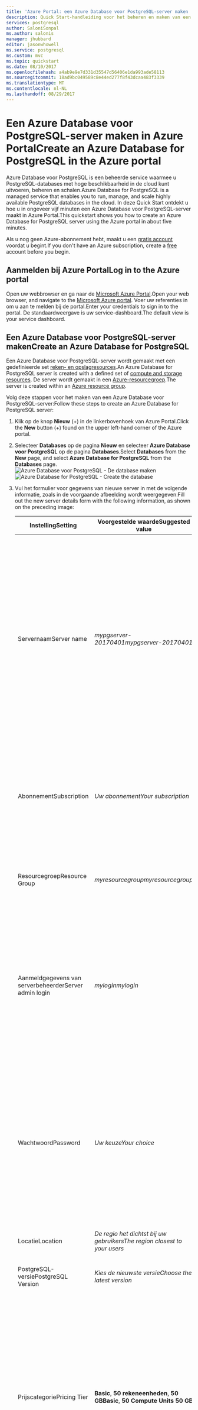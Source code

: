 ```yaml
---
title: 'Azure Portal: een Azure Database voor PostgreSQL-server maken | Microsoft Docs'
description: Quick Start-handleiding voor het beheren en maken van een Azure Database voor PostgreSQL-server via de Azure Portal-gebruikersinterface.
services: postgresql
author: SaloniSonpal
ms.author: salonis
manager: jhubbard
editor: jasonwhowell
ms.service: postgresql
ms.custom: mvc
ms.topic: quickstart
ms.date: 08/10/2017
ms.openlocfilehash: a4ab9e9e7d331d35547d56406e1da993ade58113
ms.sourcegitcommit: 18ad9bc049589c8e44ed277f8f43dcaa483f3339
ms.translationtype: MT
ms.contentlocale: nl-NL
ms.lasthandoff: 08/29/2017
---
```

# <a name="create-an-azure-database-for-postgresql-in-the-azure-portal"></a><span data-ttu-id="9220c-103">Een Azure Database voor PostgreSQL-server maken in Azure Portal</span><span class="sxs-lookup"><span data-stu-id="9220c-103">Create an Azure Database for PostgreSQL in the Azure portal</span></span>

<span data-ttu-id="9220c-104">Azure Database voor PostgreSQL is een beheerde service waarmee u PostgreSQL-databases met hoge beschikbaarheid in de cloud kunt uitvoeren, beheren en schalen.</span><span class="sxs-lookup"><span data-stu-id="9220c-104">Azure Database for PostgreSQL is a managed service that enables you to run, manage, and scale highly available PostgreSQL databases in the cloud.</span></span> <span data-ttu-id="9220c-105">In deze Quick Start ontdekt u hoe u in ongeveer vijf minuten een Azure Database voor PostgreSQL-server maakt in Azure Portal.</span><span class="sxs-lookup"><span data-stu-id="9220c-105">This quickstart shows you how to create an Azure Database for PostgreSQL server using the Azure portal in about five minutes.</span></span>

<span data-ttu-id="9220c-106">Als u nog geen Azure-abonnement hebt, maakt u een [gratis account](https://azure.microsoft.com/free/) voordat u begint.</span><span class="sxs-lookup"><span data-stu-id="9220c-106">If you don't have an Azure subscription, create a [free](https://azure.microsoft.com/free/) account before you begin.</span></span>

## <a name="log-in-to-the-azure-portal"></a><span data-ttu-id="9220c-107">Aanmelden bij Azure Portal</span><span class="sxs-lookup"><span data-stu-id="9220c-107">Log in to the Azure portal</span></span>
<span data-ttu-id="9220c-108">Open uw webbrowser en ga naar de [Microsoft Azure Portal](https://portal.azure.com/).</span><span class="sxs-lookup"><span data-stu-id="9220c-108">Open your web browser, and navigate to the [Microsoft Azure portal](https://portal.azure.com/).</span></span> <span data-ttu-id="9220c-109">Voer uw referenties in om u aan te melden bij de portal.</span><span class="sxs-lookup"><span data-stu-id="9220c-109">Enter your credentials to sign in to the portal.</span></span> <span data-ttu-id="9220c-110">De standaardweergave is uw service-dashboard.</span><span class="sxs-lookup"><span data-stu-id="9220c-110">The default view is your service dashboard.</span></span>

## <a name="create-an-azure-database-for-postgresql"></a><span data-ttu-id="9220c-111">Een Azure Database voor PostgreSQL-server maken</span><span class="sxs-lookup"><span data-stu-id="9220c-111">Create an Azure Database for PostgreSQL</span></span>

<span data-ttu-id="9220c-112">Een Azure Database voor PostgreSQL-server wordt gemaakt met een gedefinieerde set [reken- en opslagresources](./concepts-compute-unit-and-storage.md).</span><span class="sxs-lookup"><span data-stu-id="9220c-112">An Azure Database for PostgreSQL server is created with a defined set of [compute and storage resources](./concepts-compute-unit-and-storage.md).</span></span> <span data-ttu-id="9220c-113">De server wordt gemaakt in een [Azure-resourcegroep](../azure-resource-manager/resource-group-overview.md).</span><span class="sxs-lookup"><span data-stu-id="9220c-113">The server is created within an [Azure resource group](../azure-resource-manager/resource-group-overview.md).</span></span>

<span data-ttu-id="9220c-114">Volg deze stappen voor het maken van een Azure Database voor PostgreSQL-server:</span><span class="sxs-lookup"><span data-stu-id="9220c-114">Follow these steps to create an Azure Database for PostgreSQL server:</span></span>
1.  <span data-ttu-id="9220c-115">Klik op de knop **Nieuw** (+) in de linkerbovenhoek van Azure Portal.</span><span class="sxs-lookup"><span data-stu-id="9220c-115">Click the **New** button (+) found on the upper left-hand corner of the Azure portal.</span></span>
2.  <span data-ttu-id="9220c-116">Selecteer **Databases** op de pagina **Nieuw** en selecteer **Azure Database voor PostgreSQL** op de pagina **Databases**.</span><span class="sxs-lookup"><span data-stu-id="9220c-116">Select **Databases** from the **New** page, and select **Azure Database for PostgreSQL** from the **Databases** page.</span></span>
 <span data-ttu-id="9220c-117">![Azure Database voor PostgreSQL - De database maken](./media/quickstart-create-database-portal/1-create-database.png)</span><span class="sxs-lookup"><span data-stu-id="9220c-117">![Azure Database for PostgreSQL - Create the database](./media/quickstart-create-database-portal/1-create-database.png)</span></span>

3.  <span data-ttu-id="9220c-118">Vul het formulier voor gegevens van nieuwe server in met de volgende informatie, zoals in de voorgaande afbeelding wordt weergegeven:</span><span class="sxs-lookup"><span data-stu-id="9220c-118">Fill out the new server details form with the following information, as shown on the preceding image:</span></span>

    <span data-ttu-id="9220c-119">Instelling</span><span class="sxs-lookup"><span data-stu-id="9220c-119">Setting</span></span>|<span data-ttu-id="9220c-120">Voorgestelde waarde</span><span class="sxs-lookup"><span data-stu-id="9220c-120">Suggested value</span></span>|<span data-ttu-id="9220c-121">Beschrijving</span><span class="sxs-lookup"><span data-stu-id="9220c-121">Description</span></span>
    ---|---|---
    <span data-ttu-id="9220c-122">Servernaam</span><span class="sxs-lookup"><span data-stu-id="9220c-122">Server name</span></span> |<span data-ttu-id="9220c-123">*mypgserver-20170401*</span><span class="sxs-lookup"><span data-stu-id="9220c-123">*mypgserver-20170401*</span></span>|<span data-ttu-id="9220c-124">Kies een unieke naam ter identificatie van uw Azure-database voor PostgreSQL-server.</span><span class="sxs-lookup"><span data-stu-id="9220c-124">Choose a unique name that identifies your Azure Database for PostgreSQL server.</span></span> <span data-ttu-id="9220c-125">De domeinnaam *postgres.database.azure.com* wordt toegevoegd aan de naam van de server die u opgeeft voor de toepassingen waarmee verbinding moet worden gemaakt.</span><span class="sxs-lookup"><span data-stu-id="9220c-125">The domain name *postgres.database.azure.com* is appended to the server name you provide for applications to connect to.</span></span> <span data-ttu-id="9220c-126">De servernaam mag alleen kleine letters, cijfers en het koppelteken (-) bevatten en moet 3 tot 63 tekens lang zijn.</span><span class="sxs-lookup"><span data-stu-id="9220c-126">The server name can contain only lowercase letters, numbers, and the hyphen (-) character, and it must contain from 3 through 63 characters.</span></span>
    <span data-ttu-id="9220c-127">Abonnement</span><span class="sxs-lookup"><span data-stu-id="9220c-127">Subscription</span></span>|<span data-ttu-id="9220c-128">*Uw abonnement*</span><span class="sxs-lookup"><span data-stu-id="9220c-128">*Your subscription*</span></span>|<span data-ttu-id="9220c-129">Het Azure-abonnement dat u wilt gebruiken voor uw server.</span><span class="sxs-lookup"><span data-stu-id="9220c-129">The Azure subscription that you want to use for your server.</span></span> <span data-ttu-id="9220c-130">Als u meerdere abonnementen hebt, kiest u het juiste abonnement waarin de resource zal worden gefactureerd.</span><span class="sxs-lookup"><span data-stu-id="9220c-130">If you have multiple subscriptions, choose the appropriate subscription in which the resource is billed for.</span></span>
    <span data-ttu-id="9220c-131">Resourcegroep</span><span class="sxs-lookup"><span data-stu-id="9220c-131">Resource Group</span></span>|<span data-ttu-id="9220c-132">*myresourcegroup*</span><span class="sxs-lookup"><span data-stu-id="9220c-132">*myresourcegroup*</span></span>| <span data-ttu-id="9220c-133">U kunt een nieuwe resourcegroepnaam maken of een bestaande naam uit uw abonnement gebruiken.</span><span class="sxs-lookup"><span data-stu-id="9220c-133">You may make a new resource group name, or use an existing one from your subscription.</span></span>
    <span data-ttu-id="9220c-134">Aanmeldgegevens van serverbeheerder</span><span class="sxs-lookup"><span data-stu-id="9220c-134">Server admin login</span></span> |<span data-ttu-id="9220c-135">*mylogin*</span><span class="sxs-lookup"><span data-stu-id="9220c-135">*mylogin*</span></span>| <span data-ttu-id="9220c-136">Maak uw eigen aanmeldingsaccount die moet worden gebruikt om verbinding te maken met de server.</span><span class="sxs-lookup"><span data-stu-id="9220c-136">Make your own login account to use when connecting to the server.</span></span> <span data-ttu-id="9220c-137">De aanmeldingsnaam voor de beheerder kan niet 'azure_superuser', 'azure_pg_admin', 'admin', ' administrator', 'root', 'guest' of 'public' zijn en mag niet beginnen met 'pg_'.</span><span class="sxs-lookup"><span data-stu-id="9220c-137">The admin login name cannot be 'azure_superuser', 'azure_pg_admin', 'admin', 'administrator', 'root', 'guest', or 'public', and cannot start with 'pg_'.</span></span>
    <span data-ttu-id="9220c-138">Wachtwoord</span><span class="sxs-lookup"><span data-stu-id="9220c-138">Password</span></span> |<span data-ttu-id="9220c-139">*Uw keuze*</span><span class="sxs-lookup"><span data-stu-id="9220c-139">*Your choice*</span></span> | <span data-ttu-id="9220c-140">Maak een nieuw wachtwoord voor het beheerdersaccount voor de server.</span><span class="sxs-lookup"><span data-stu-id="9220c-140">Create a new password for the server admin account.</span></span> <span data-ttu-id="9220c-141">Het moet 8 tot 128 tekens bevatten.</span><span class="sxs-lookup"><span data-stu-id="9220c-141">Must contain from 8 to 128 characters.</span></span> <span data-ttu-id="9220c-142">Uw wachtwoord moet tekens bevatten uit drie van de volgende categorieën: Nederlandse hoofdletters, Nederlandse kleine letters, cijfers (0-9) en niet-alfanumerieke tekens (!, $, #, %, etc.).</span><span class="sxs-lookup"><span data-stu-id="9220c-142">Your password must contain characters from three of the following categories – English uppercase letters, English lowercase letters, numbers (0-9), and non-alphanumeric characters (!, $, #, %, etc.).</span></span>
    <span data-ttu-id="9220c-143">Locatie</span><span class="sxs-lookup"><span data-stu-id="9220c-143">Location</span></span>|<span data-ttu-id="9220c-144">*De regio het dichtst bij uw gebruikers*</span><span class="sxs-lookup"><span data-stu-id="9220c-144">*The region closest to your users*</span></span>| <span data-ttu-id="9220c-145">Kies de locatie die het dichtst bij uw gebruikers is.</span><span class="sxs-lookup"><span data-stu-id="9220c-145">Choose the location that's closest to your users.</span></span>
    <span data-ttu-id="9220c-146">PostgreSQL-versie</span><span class="sxs-lookup"><span data-stu-id="9220c-146">PostgreSQL Version</span></span>|<span data-ttu-id="9220c-147">*Kies de nieuwste versie*</span><span class="sxs-lookup"><span data-stu-id="9220c-147">*Choose the latest version*</span></span>| <span data-ttu-id="9220c-148">Kies de meest recente versie, tenzij u specifieke vereisten hebt.</span><span class="sxs-lookup"><span data-stu-id="9220c-148">Choose the latest version unless you have specific requirements.</span></span>
    <span data-ttu-id="9220c-149">Prijscategorie</span><span class="sxs-lookup"><span data-stu-id="9220c-149">Pricing Tier</span></span> | <span data-ttu-id="9220c-150">**Basic**, **50 rekeneenheden**, **50 GB**</span><span class="sxs-lookup"><span data-stu-id="9220c-150">**Basic**, **50 Compute Units** **50 GB**</span></span> | <span data-ttu-id="9220c-151">Klik op **Prijscategorie** om de servicelaag en het prestatieniveau voor de nieuwe database op te geven.</span><span class="sxs-lookup"><span data-stu-id="9220c-151">Click **Pricing tier** to specify the service tier and performance level for your new database.</span></span> <span data-ttu-id="9220c-152">Kies de prijscategorie Basic op het tabblad bovenaan.</span><span class="sxs-lookup"><span data-stu-id="9220c-152">Choose Basic tier in the tab at the top.</span></span> <span data-ttu-id="9220c-153">Klik aan de linkerkant van de schuifregelaar Rekeneenheden zodat de waarde zo laag mogelijk is voor deze snelstartgids.</span><span class="sxs-lookup"><span data-stu-id="9220c-153">Click the left end of the Compute Units slider to adjust the value to the least amount available for this quickstart.</span></span> <span data-ttu-id="9220c-154">Klik vervolgens op **OK** om de geselecteerde prijscategorie op te slaan.</span><span class="sxs-lookup"><span data-stu-id="9220c-154">Click **Ok** to save the pricing tier selection.</span></span> <span data-ttu-id="9220c-155">Zie de volgende schermafbeelding.</span><span class="sxs-lookup"><span data-stu-id="9220c-155">See the following screenshot.</span></span>
    | <span data-ttu-id="9220c-156">Vastmaken aan dashboard</span><span class="sxs-lookup"><span data-stu-id="9220c-156">Pin to dashboard</span></span> | <span data-ttu-id="9220c-157">Selecteren</span><span class="sxs-lookup"><span data-stu-id="9220c-157">Check</span></span> | <span data-ttu-id="9220c-158">Selecteer de optie **Vastmaken aan dashboard** om het eenvoudig bijhouden van uw server op de eerste dashboardpagina van uw Azure Portal in te schakelen.</span><span class="sxs-lookup"><span data-stu-id="9220c-158">Check the **Pin to dashboard** option to allow easy tracking of your server on the front dashboard page of your Azure portal.</span></span>

  > [!IMPORTANT]
  > <span data-ttu-id="9220c-159">De beheerdersaanmelding bij de server en het wachtwoord die u hier opgeeft, zijn vereist voor aanmelding bij de server en de bijbehorende databases verderop in deze Quick Start.</span><span class="sxs-lookup"><span data-stu-id="9220c-159">The server admin login and password that you specify here are required to log in to the server and its databases later in this quick start.</span></span> <span data-ttu-id="9220c-160">Onthoud of noteer deze informatie voor later gebruik.</span><span class="sxs-lookup"><span data-stu-id="9220c-160">Remember or record this information for later use.</span></span>

    ![Azure Database voor PostgreSQL - De prijscategorie kiezen](./media/quickstart-create-database-portal/2-service-tier.png)

4.  <span data-ttu-id="9220c-162">Klik op **Maken** om de server in te richten.</span><span class="sxs-lookup"><span data-stu-id="9220c-162">Click **Create** to provision the server.</span></span> <span data-ttu-id="9220c-163">Het inrichten duurt enkele minuten, maximaal 20 minuten.</span><span class="sxs-lookup"><span data-stu-id="9220c-163">Provisioning takes a few minutes, up to 20 minutes maximum.</span></span>

5.  <span data-ttu-id="9220c-164">Klik op de werkbalk op **Meldingen** om het implementatieproces te bewaken.</span><span class="sxs-lookup"><span data-stu-id="9220c-164">On the toolbar, click **Notifications** to monitor the deployment process.</span></span>
 <span data-ttu-id="9220c-165">![Azure Database voor PostgreSQL - Meldingen bekijken](./media/quickstart-create-database-portal/3-notifications.png)</span><span class="sxs-lookup"><span data-stu-id="9220c-165">![Azure Database for PostgreSQL - See notifications](./media/quickstart-create-database-portal/3-notifications.png)</span></span>
   
  <span data-ttu-id="9220c-166">De database **postgres** wordt gemaakt op uw server.</span><span class="sxs-lookup"><span data-stu-id="9220c-166">By default, **postgres** database gets created under your server.</span></span> <span data-ttu-id="9220c-167">De database [postgres](https://www.postgresql.org/docs/9.6/static/app-initdb.html) is een standaarddatabase die kan worden gebruikt door gebruikers, hulpprogramma's en toepassingen van derden.</span><span class="sxs-lookup"><span data-stu-id="9220c-167">The [postgres](https://www.postgresql.org/docs/9.6/static/app-initdb.html) database is a default database meant for use by users, utilities, and third-party applications.</span></span> 

## <a name="configure-a-server-level-firewall-rule"></a><span data-ttu-id="9220c-168">Een serverfirewallregel configureren</span><span class="sxs-lookup"><span data-stu-id="9220c-168">Configure a server-level firewall rule</span></span>

<span data-ttu-id="9220c-169">De Azure Database voor PostgreSQL-service maakt een firewall op serverniveau.</span><span class="sxs-lookup"><span data-stu-id="9220c-169">The Azure Database for PostgreSQL service creates a firewall at the server-level.</span></span> <span data-ttu-id="9220c-170">De firewall voorkomt dat externe toepassingen en hulpprogramma's verbinding maken met de server of databases op de server, tenzij er een firewallregel wordt gemaakt om de firewall te openen voor specifieke IP-adressen.</span><span class="sxs-lookup"><span data-stu-id="9220c-170">This firewall prevents external applications and tools from connecting to the server and any databases on the server, unless a firewall rule is created to open the firewall for specific IP addresses.</span></span> 

1.  <span data-ttu-id="9220c-171">Ga naar de server nadat de implementatie is voltooid.</span><span class="sxs-lookup"><span data-stu-id="9220c-171">Locate your server after the deployment completes.</span></span> <span data-ttu-id="9220c-172">U kunt desgewenst naar de server zoeken.</span><span class="sxs-lookup"><span data-stu-id="9220c-172">If needed, you can search for it.</span></span> <span data-ttu-id="9220c-173">Klik bijvoorbeeld op **Alle resources** in het menu links en voer de naam van de server (bijvoorbeeld *mypgserver-20170401*) in om te zoeken naar de zojuist gemaakte server.</span><span class="sxs-lookup"><span data-stu-id="9220c-173">For example, click **All Resources** from the left-hand menu and type in the server name (such as the example *mypgserver-20170401*) to search for your newly created server.</span></span> <span data-ttu-id="9220c-174">Klik op de servernaam in de zoekresultaten.</span><span class="sxs-lookup"><span data-stu-id="9220c-174">Click on your server name listed in the search result.</span></span> <span data-ttu-id="9220c-175">De pagina **Overzicht** wordt geopend voor uw server en biedt opties voor verdere configuratie.</span><span class="sxs-lookup"><span data-stu-id="9220c-175">The **Overview** page for your server opens and provides options for further configuration.</span></span>
 
    ![Azure Database voor PostgreSQL - Zoeken naar servernaam](./media/quickstart-create-database-portal/4-locate.png)

2.  <span data-ttu-id="9220c-177">Selecteer **Verbindingsbeveiliging** op de serverpagina.</span><span class="sxs-lookup"><span data-stu-id="9220c-177">On the server page, select **Connection security**.</span></span> 
    <span data-ttu-id="9220c-178">![Azure Database voor PostgreSQL - Een firewallregel maken](./media/quickstart-create-database-portal/5-firewall-2.png)</span><span class="sxs-lookup"><span data-stu-id="9220c-178">![Azure Database for PostgreSQL - Create Firewall rule](./media/quickstart-create-database-portal/5-firewall-2.png)</span></span>

3.  <span data-ttu-id="9220c-179">Klik onder de kop **Firewallregels** in het lege tekstvak in de kolom **Regelnaam** om te beginnen met het maken van de firewallregel.</span><span class="sxs-lookup"><span data-stu-id="9220c-179">Under the **Firewall rules** heading, click in the blank text box in the **Rule Name** column to begin creating the firewall rule.</span></span> 

    <span data-ttu-id="9220c-180">In deze snelstartgids staan we alle IP-adressen toe in de server door de volgende waarden in te vullen in het tekstvak in elke kolom:</span><span class="sxs-lookup"><span data-stu-id="9220c-180">For this quick start, let's allow all IP addresses into the server by filling in the text box in each column with the following values:</span></span>

    <span data-ttu-id="9220c-181">Regelnaam</span><span class="sxs-lookup"><span data-stu-id="9220c-181">Rule Name</span></span> | <span data-ttu-id="9220c-182">Start-IP</span><span class="sxs-lookup"><span data-stu-id="9220c-182">Start IP</span></span> | <span data-ttu-id="9220c-183">Eind-IP</span><span class="sxs-lookup"><span data-stu-id="9220c-183">End IP</span></span> 
    ---|---|---
    <span data-ttu-id="9220c-184">AllowAllIps</span><span class="sxs-lookup"><span data-stu-id="9220c-184">AllowAllIps</span></span> |  <span data-ttu-id="9220c-185">0.0.0.0</span><span class="sxs-lookup"><span data-stu-id="9220c-185">0.0.0.0</span></span> | <span data-ttu-id="9220c-186">255.255.255.255</span><span class="sxs-lookup"><span data-stu-id="9220c-186">255.255.255.255</span></span>

4. <span data-ttu-id="9220c-187">Klik in de bovenste werkbalk van de pagina Verbindingsbeveiliging op **Opslaan**.</span><span class="sxs-lookup"><span data-stu-id="9220c-187">On the upper toolbar of the Connection security page, click **Save**.</span></span> <span data-ttu-id="9220c-188">Wacht even totdat er een melding wordt weergegeven dat het bijwerken van de beveiliging van de verbinding is voltooid.</span><span class="sxs-lookup"><span data-stu-id="9220c-188">Wait for a few moments and notice the notification showing that updating connection security has finished successfully before continuing.</span></span>

    > [!NOTE]
    > <span data-ttu-id="9220c-189">Verbindingen met uw Azure Database voor PostgreSQL-server communiceren via poort 5432.</span><span class="sxs-lookup"><span data-stu-id="9220c-189">Connections to your Azure Database for PostgreSQL server communicate over port 5432.</span></span> <span data-ttu-id="9220c-190">Als u verbinding probeert te maken vanuit een bedrijfsnetwerk, wordt uitgaand verkeer via poort 5432 mogelijk niet toegestaan door de firewall van uw netwerk.</span><span class="sxs-lookup"><span data-stu-id="9220c-190">If you are trying to connect from within a corporate network, outbound traffic over port 5432 may not be allowed by your network's firewall.</span></span> <span data-ttu-id="9220c-191">In dat geval kunt u alleen verbinding maken met uw server als uw IT-afdeling poort 5432 openstelt.</span><span class="sxs-lookup"><span data-stu-id="9220c-191">If so, you will not be able to connect to your server unless your IT department opens port 5432.</span></span>
    >

## <a name="get-the-connection-information"></a><span data-ttu-id="9220c-192">De verbindingsgegevens ophalen</span><span class="sxs-lookup"><span data-stu-id="9220c-192">Get the connection information</span></span>

<span data-ttu-id="9220c-193">Wanneer u de Azure Database voor PostgreSQL-server maakt, wordt de standaarddatabase met de naam **postgres** gemaakt.</span><span class="sxs-lookup"><span data-stu-id="9220c-193">When we created our Azure Database for PostgreSQL server, a default database named **postgres** gets created.</span></span> <span data-ttu-id="9220c-194">Om verbinding te maken met uw databaseserver, moet u de volledige servernaam en aanmeldingsreferenties van de beheerder weten.</span><span class="sxs-lookup"><span data-stu-id="9220c-194">To connect to your database server, you need to remember the full server name and admin login credentials.</span></span> <span data-ttu-id="9220c-195">U hebt deze waarden mogelijk al eerder in dit snelstartartikel genoteerd.</span><span class="sxs-lookup"><span data-stu-id="9220c-195">You may have noted those values earlier in the quick start article.</span></span> <span data-ttu-id="9220c-196">Als u dat niet hebt gedaan, kunt u de servernaam en aanmeldingsgegevens gemakkelijk terugvinden op de overzichtspagina voor de server in Azure Portal.</span><span class="sxs-lookup"><span data-stu-id="9220c-196">In case you did not, you can easily find the server name and login information from the server Overview page in the Azure portal.</span></span>

1. <span data-ttu-id="9220c-197">Open de pagina **Overzicht** van de server.</span><span class="sxs-lookup"><span data-stu-id="9220c-197">Open your server's **Overview** page.</span></span> <span data-ttu-id="9220c-198">Noteer de **servernaam** en de **gebruikersnaam van de serverbeheerder**.</span><span class="sxs-lookup"><span data-stu-id="9220c-198">Make a note of the **Server name** and **Server admin login name**.</span></span>
    <span data-ttu-id="9220c-199">Beweeg de muisaanwijzer de cursor over elk veld. Het kopieerpictogram wordt rechts van de tekst weergegeven.</span><span class="sxs-lookup"><span data-stu-id="9220c-199">Hover your cursor over each field, and the copy icon appears to the right of the text.</span></span> <span data-ttu-id="9220c-200">Klik op het kopieerpictogram indien nodig om de waarden te kopiëren.</span><span class="sxs-lookup"><span data-stu-id="9220c-200">Click the copy icon as needed to copy the values.</span></span>

 ![Azure Database voor PostgreSQL - Aanmeldgegevens van de serverbeheerder](./media/quickstart-create-database-portal/6-server-name.png)

## <a name="connect-to-postgresql-database-using-psql-in-cloud-shell"></a><span data-ttu-id="9220c-202">Verbinding maken met een PostgreSQL-database met behulp van psql in Cloud Shell</span><span class="sxs-lookup"><span data-stu-id="9220c-202">Connect to PostgreSQL database using psql in Cloud Shell</span></span>

<span data-ttu-id="9220c-203">Er zijn een aantal toepassingen die kunt gebruiken om verbinding te maken met uw Azure Database voor PostgreSQL-server.</span><span class="sxs-lookup"><span data-stu-id="9220c-203">There are a number of applications you can use to connect to your Azure Database for PostgreSQL server.</span></span> <span data-ttu-id="9220c-204">We gaan eerst het opdrachtregelprogramma psql gebruiken om te laten zien hoe u verbinding maakt met de server.</span><span class="sxs-lookup"><span data-stu-id="9220c-204">Let's first use the psql command-line utility to illustrate how to connect to the server.</span></span>  <span data-ttu-id="9220c-205">U kunt een webbrowser en de Azure Cloud Shell gebruiken zoals hier wordt beschreven, zonder dat u extra software hoeft te installeren.</span><span class="sxs-lookup"><span data-stu-id="9220c-205">You can use a web browser and the Azure Cloud Shell as described here without the need to install any additional software.</span></span> <span data-ttu-id="9220c-206">Als het hulpprogramma psql lokaal op uw computer is geïnstalleerd, kunt u dit ook gebruiken om verbinding te maken.</span><span class="sxs-lookup"><span data-stu-id="9220c-206">If you have the psql utility installed locally on your own machine, you can connect from there as well.</span></span>

1. <span data-ttu-id="9220c-207">Open Azure Cloud Shell via het terminalpictogram in het navigatiedeelvenster bovenaan.</span><span class="sxs-lookup"><span data-stu-id="9220c-207">Launch the Azure Cloud Shell via the terminal icon on the top navigation pane.</span></span>

   ![Azure Database voor PostgreSQL - Azure Cloud Shell-terminalpictogram](./media/quickstart-create-database-portal/7-cloud-console.png)

2. <span data-ttu-id="9220c-209">Azure Cloud Shell wordt geopend in uw browser zodat u bash shell-opdrachten kunt invoeren.</span><span class="sxs-lookup"><span data-stu-id="9220c-209">The Azure Cloud Shell opens in your browser, enabling you to type bash shell commands.</span></span>

   ![Azure-Database voor PostgreSQL - Azure Shell-bash-prompt](./media/quickstart-create-database-portal/8-bash.png)

3. <span data-ttu-id="9220c-211">Maak bij de Cloud Shell-prompt verbinding met een database in uw Azure Database voor PostgreSQL-server door de psql-opdrachtregel te typen bij de groene prompt.</span><span class="sxs-lookup"><span data-stu-id="9220c-211">At the Cloud Shell prompt, connect to a database in your Azure Database for PostgreSQL server by typing the psql command line at the green prompt.</span></span>

    <span data-ttu-id="9220c-212">De volgende indeling wordt gebruikt om verbinding te maken met een Azure Database voor PostgreSQL-server via het [psql](https://www.postgresql.org/docs/9.6/static/app-psql.html)-hulpprogramma:</span><span class="sxs-lookup"><span data-stu-id="9220c-212">The following format is used to connect to an Azure Database for PostgreSQL server with the [psql](https://www.postgresql.org/docs/9.6/static/app-psql.html) utility:</span></span>
    ```bash
    psql --host=<yourserver> --port=<port> --username=<server admin login> --dbname=<database name>
    ```

    <span data-ttu-id="9220c-213">De volgende opdracht maakt bijvoorbeeld verbinding met een voorbeeldserver:</span><span class="sxs-lookup"><span data-stu-id="9220c-213">For example, the following command connects to an example server:</span></span>

    ```bash
    psql --host=mypgserver-20170401.postgres.database.azure.com --port=5432 --username=mylogin@mypgserver-20170401 --dbname=postgres
    ```

    <span data-ttu-id="9220c-214">psql parameter</span><span class="sxs-lookup"><span data-stu-id="9220c-214">psql parameter</span></span> |<span data-ttu-id="9220c-215">Voorgestelde waarde</span><span class="sxs-lookup"><span data-stu-id="9220c-215">Suggested value</span></span>|<span data-ttu-id="9220c-216">Beschrijving</span><span class="sxs-lookup"><span data-stu-id="9220c-216">Description</span></span>
    ---|---|---
    <span data-ttu-id="9220c-217">--host</span><span class="sxs-lookup"><span data-stu-id="9220c-217">--host</span></span> | <span data-ttu-id="9220c-218">*servernaam*</span><span class="sxs-lookup"><span data-stu-id="9220c-218">*server name*</span></span> | <span data-ttu-id="9220c-219">Geef de waarde van de servernaam op die u hebt gebruikt toen u de Azure Database voor PostgreSQL hebt gemaakt.</span><span class="sxs-lookup"><span data-stu-id="9220c-219">Specify the server name value that was used when you created the Azure Database for PostgreSQL earlier.</span></span> <span data-ttu-id="9220c-220">Onze weergegeven voorbeeldserver mypgserver-20170401.postgres.database.azure.com. Gebruik de FQDN (Fully Qualified Domain Name) (\*. postgres.database.azure.com) zoals weergegeven in het voorbeeld.</span><span class="sxs-lookup"><span data-stu-id="9220c-220">Our example server shown is mypgserver-20170401.postgres.database.azure.com. Use the fully qualified domain name (\*.postgres.database.azure.com) as shown in the example.</span></span> <span data-ttu-id="9220c-221">Volg de stappen in de vorige sectie om de verbindingsgegevens op te halen als u de servernaam bent vergeten.</span><span class="sxs-lookup"><span data-stu-id="9220c-221">Follow the steps in the previous section to get the connection information if you do not remember your server name.</span></span> 
    <span data-ttu-id="9220c-222">--poort</span><span class="sxs-lookup"><span data-stu-id="9220c-222">--port</span></span> | <span data-ttu-id="9220c-223">**5432**</span><span class="sxs-lookup"><span data-stu-id="9220c-223">**5432**</span></span> | <span data-ttu-id="9220c-224">Gebruik altijd poort 5432 bij het verbinden met Azure Database voor PostgreSQL.</span><span class="sxs-lookup"><span data-stu-id="9220c-224">Always use port 5432 when connecting to Azure Database for PostgreSQL.</span></span> 
    <span data-ttu-id="9220c-225">--gebruikersnaam</span><span class="sxs-lookup"><span data-stu-id="9220c-225">--username</span></span> | <span data-ttu-id="9220c-226">*aanmeldnaam van serverbeheerder*</span><span class="sxs-lookup"><span data-stu-id="9220c-226">*server admin login name*</span></span> |<span data-ttu-id="9220c-227">Typ de gebruikersnaam van de serverbeheerder die u hebt opgegeven toen u de Azure Database voor PostgreSQL hebt gemaakt.</span><span class="sxs-lookup"><span data-stu-id="9220c-227">Type in the  server admin login username supplied when you created the Azure Database for PostgreSQL earlier.</span></span> <span data-ttu-id="9220c-228">Volg de stappen in de vorige sectie om de verbindingsgegevens op te halen als u de gebruikersnaam bent vergeten.</span><span class="sxs-lookup"><span data-stu-id="9220c-228">Follow the steps in the previous section to get the connection information if you do not remember the username.</span></span>  <span data-ttu-id="9220c-229">De indeling is *username@servername*.</span><span class="sxs-lookup"><span data-stu-id="9220c-229">The format is *username@servername*.</span></span>
    <span data-ttu-id="9220c-230">--dbnaam</span><span class="sxs-lookup"><span data-stu-id="9220c-230">--dbname</span></span> | <span data-ttu-id="9220c-231">**postgres**</span><span class="sxs-lookup"><span data-stu-id="9220c-231">**postgres**</span></span> | <span data-ttu-id="9220c-232">Gebruik de standaardnaam voor de database *postgres* die door het systeem is gegenereerd voor de eerste verbinding.</span><span class="sxs-lookup"><span data-stu-id="9220c-232">Use the default system generated database name *postgres* for the first connection.</span></span> <span data-ttu-id="9220c-233">Later kunt u uw eigen database maken.</span><span class="sxs-lookup"><span data-stu-id="9220c-233">Later you create your own database.</span></span>

    <span data-ttu-id="9220c-234">Na het uitvoeren van de psql-opdracht met uw eigen parameterwaarden, wordt u gevraagd het beheerderswachtwoord van de server in te voeren.</span><span class="sxs-lookup"><span data-stu-id="9220c-234">After running the psql command, with your own parameter values, you are prompted to type the server admin password.</span></span> <span data-ttu-id="9220c-235">Dit is het wachtwoord dat u hebt opgegeven tijdens het maken van de server.</span><span class="sxs-lookup"><span data-stu-id="9220c-235">This password is the same that you provided when you created the server.</span></span> 

    <span data-ttu-id="9220c-236">psql parameter</span><span class="sxs-lookup"><span data-stu-id="9220c-236">psql parameter</span></span> |<span data-ttu-id="9220c-237">Voorgestelde waarde</span><span class="sxs-lookup"><span data-stu-id="9220c-237">Suggested value</span></span>|<span data-ttu-id="9220c-238">Beschrijving</span><span class="sxs-lookup"><span data-stu-id="9220c-238">Description</span></span>
    ---|---|---
    <span data-ttu-id="9220c-239">wachtwoord</span><span class="sxs-lookup"><span data-stu-id="9220c-239">password</span></span> | <span data-ttu-id="9220c-240">*uw beheerderswachtwoord*</span><span class="sxs-lookup"><span data-stu-id="9220c-240">*your admin password*</span></span> | <span data-ttu-id="9220c-241">Houd er rekening mee dat de getypte wachtwoordtekens niet worden weergegeven bij de bash-prompt.</span><span class="sxs-lookup"><span data-stu-id="9220c-241">Note, the typed password characters are not shown on the bash prompt.</span></span> <span data-ttu-id="9220c-242">Druk op enter nadat u de tekens hebt getypt om te verifiëren en verbinding te maken.</span><span class="sxs-lookup"><span data-stu-id="9220c-242">Press enter after you have typed all the characters to authenticate and connect.</span></span>

    <span data-ttu-id="9220c-243">Als de verbinding tot stand is gebracht, wordt er door het hulpprogramma psql een postgres-prompt weergegeven. Hier kunt u sql-opdrachten typen.</span><span class="sxs-lookup"><span data-stu-id="9220c-243">Once connected, the psql utility displays a postgres prompt where you type sql commands.</span></span> <span data-ttu-id="9220c-244">In de uitvoer van de eerste verbinding kan een waarschuwing worden weergegeven omdat de psql in de Azure Cloud Shell misschien niet dezelfde versie heeft als de psql voor Azure Database voor PostgreSQL-server.</span><span class="sxs-lookup"><span data-stu-id="9220c-244">In the initial connection output, a warning may be displayed since the psql in the Azure Cloud Shell may be a different  version than the Azure Database for PostgreSQL server version.</span></span> 
    
    <span data-ttu-id="9220c-245">Voorbeeld van psql-uitvoer:</span><span class="sxs-lookup"><span data-stu-id="9220c-245">Example psql output:</span></span>
    ```bash
    psql (9.5.7, server 9.6.2)
    WARNING: psql major version 9.5, server major version 9.6.
        Some psql features might not work.
    SSL connection (protocol: TLSv1.2, cipher: ECDHE-RSA-AES256-SHA384, bits: 256, compression: off)
    Type "help" for help.
   
    postgres=> 
    ```

    > [!TIP]
    > <span data-ttu-id="9220c-246">Als de firewall niet is geconfigureerd voor het toestaan van het IP-adres van de Azure Cloud Shell, wordt het volgende foutbericht weergegeven:</span><span class="sxs-lookup"><span data-stu-id="9220c-246">If the firewall is not configured to allow the IP address of the Azure Cloud Shell, the following error occurs:</span></span>
    > 
    > <span data-ttu-id="9220c-247">"psql: FATAL:  no pg_hba.conf entry for host "138.91.195.82", user "mylogin", database "postgres", SSL on FATAL:  SSL connection is required.</span><span class="sxs-lookup"><span data-stu-id="9220c-247">"psql: FATAL:  no pg_hba.conf entry for host "138.91.195.82", user "mylogin", database "postgres", SSL on FATAL:  SSL connection is required.</span></span> <span data-ttu-id="9220c-248">Please specify SSL options and retry.</span><span class="sxs-lookup"><span data-stu-id="9220c-248">Please specify SSL options and retry.</span></span>
    > 
    > <span data-ttu-id="9220c-249">U kunt deze fout oplossen door ervoor te zorgen dat de serverconfiguratie overeenkomt met de stappen in de sectie *Een serverfirewallregel configureren* van het artikel.</span><span class="sxs-lookup"><span data-stu-id="9220c-249">To resolve the error, make sure the server configuration matches the steps in the *Configure a server-level firewall rule* section of the article.</span></span>

4.  <span data-ttu-id="9220c-250">Maak een lege database door bij de prompt de volgende opdracht te typen:</span><span class="sxs-lookup"><span data-stu-id="9220c-250">Create a blank database at the prompt by typing the following command:</span></span>
    ```bash
    CREATE DATABASE mypgsqldb;
    ```
    <span data-ttu-id="9220c-251">Het uitvoeren van de opdracht kan even duren.</span><span class="sxs-lookup"><span data-stu-id="9220c-251">The command may take a few moments to complete.</span></span> 

5.  <span data-ttu-id="9220c-252">In het prompt voert u de volgende opdracht uit om verbinding te maken met de zojuist gemaakte database **mypgsqldb**.</span><span class="sxs-lookup"><span data-stu-id="9220c-252">At the prompt, execute the following command to switch connection to the newly created database **mypgsqldb**.</span></span>
    ```bash
    \c mypgsqldb
    ```

6.  <span data-ttu-id="9220c-253">Typ \q en druk op ENTER om psql af te sluiten.</span><span class="sxs-lookup"><span data-stu-id="9220c-253">Type \q and then press ENTER to quit psql.</span></span> <span data-ttu-id="9220c-254">U kunt de Azure Cloud Shell sluiten als u klaar bent.</span><span class="sxs-lookup"><span data-stu-id="9220c-254">You can close the Azure Cloud Shell after you are done.</span></span>

<span data-ttu-id="9220c-255">U hebt nu verbinding met de Azure Database voor PostgreSQL en hebt een lege gebruikersdatabase gemaakt.</span><span class="sxs-lookup"><span data-stu-id="9220c-255">Now you have connected to the Azure Database for PostgreSQL and created a blank user database.</span></span> <span data-ttu-id="9220c-256">Ga verder met de volgende sectie om verbinding te maken via een ander algemeen hulpprogramma: pgAdmin.</span><span class="sxs-lookup"><span data-stu-id="9220c-256">Continue to the next section to connect using another common tool, pgAdmin.</span></span>

## <a name="connect-to-postgresql-database-using-pgadmin"></a><span data-ttu-id="9220c-257">Verbinding maken met een PostgreSQL-database met behulp van pgAdmin</span><span class="sxs-lookup"><span data-stu-id="9220c-257">Connect to PostgreSQL database using pgAdmin</span></span>

<span data-ttu-id="9220c-258">Verbinding maken met een Azure PostgreSQL-server met behulp van het GUI-hulpprogramma _pgAdmin_</span><span class="sxs-lookup"><span data-stu-id="9220c-258">To connect to Azure PostgreSQL server using the GUI tool _pgAdmin_</span></span>
1.  <span data-ttu-id="9220c-259">Start de toepassing _pgAdmin_ op uw clientcomputer.</span><span class="sxs-lookup"><span data-stu-id="9220c-259">Launch the _pgAdmin_ application on your client computer.</span></span> <span data-ttu-id="9220c-260">U kunt _pgAdmin_ installeren via http://www.pgadmin.org/.</span><span class="sxs-lookup"><span data-stu-id="9220c-260">You can install _pgAdmin_ from http://www.pgadmin.org/.</span></span>
2.  <span data-ttu-id="9220c-261">Ga naar de sectie **Quick Links** in het midden van de pagina Dashboard en klik op het pictogram **Add New Server**.</span><span class="sxs-lookup"><span data-stu-id="9220c-261">Click the **Add New Server** icon from the **Quick Links** section in the center of the Dashboard page.</span></span>
3.  <span data-ttu-id="9220c-262">In het dialoogvenster **Create - Server** gaat u naar het tabblad **General** en voert u een unieke beschrijvende naam in voor de server, zoals **Azure PostgreSQL-server**.</span><span class="sxs-lookup"><span data-stu-id="9220c-262">In the **Create - Server** dialog box **General** tab, enter a unique friendly Name for the server, such as **Azure PostgreSQL Server**.</span></span>
<span data-ttu-id="9220c-263">![pgAdmin-hulpprogramma - Create - Server](./media/quickstart-create-database-portal/9-pgadmin-create-server.png)</span><span class="sxs-lookup"><span data-stu-id="9220c-263">![pgAdmin tool - create - server](./media/quickstart-create-database-portal/9-pgadmin-create-server.png)</span></span>
4.  <span data-ttu-id="9220c-264">In het dialoogvenster **Create - Server** gaat u naar het tabblad **Connection**, gebruikt u de opgegeven instellingen en klikt u op **Save**.</span><span class="sxs-lookup"><span data-stu-id="9220c-264">In the **Create - Server** dialog box, **Connection** tab, use the settings as specified and click **Save**.</span></span>
   <span data-ttu-id="9220c-265">![pgAdmin - Create - Server](./media/quickstart-create-database-portal/10-pgadmin-create-server.png)</span><span class="sxs-lookup"><span data-stu-id="9220c-265">![pgAdmin - Create - Server](./media/quickstart-create-database-portal/10-pgadmin-create-server.png)</span></span>

    <span data-ttu-id="9220c-266">Parameter pgAdmin</span><span class="sxs-lookup"><span data-stu-id="9220c-266">pgAdmin parameter</span></span> |<span data-ttu-id="9220c-267">Voorgestelde waarde</span><span class="sxs-lookup"><span data-stu-id="9220c-267">Suggested value</span></span>|<span data-ttu-id="9220c-268">Beschrijving</span><span class="sxs-lookup"><span data-stu-id="9220c-268">Description</span></span>
    ---|---|---
    <span data-ttu-id="9220c-269">Host Name/Address</span><span class="sxs-lookup"><span data-stu-id="9220c-269">Host Name/Address</span></span> | <span data-ttu-id="9220c-270">*servernaam*</span><span class="sxs-lookup"><span data-stu-id="9220c-270">*server name*</span></span> | <span data-ttu-id="9220c-271">Geef de waarde van de servernaam op die u hebt gebruikt toen u de Azure Database voor PostgreSQL hebt gemaakt.</span><span class="sxs-lookup"><span data-stu-id="9220c-271">Specify the server name value that was used when you created the Azure Database for PostgreSQL earlier.</span></span> <span data-ttu-id="9220c-272">Onze weergegeven voorbeeldserver mypgserver-20170401.postgres.database.azure.com. Gebruik de FQDN (Fully Qualified Domain Name) (\*. postgres.database.azure.com) zoals weergegeven in het voorbeeld.</span><span class="sxs-lookup"><span data-stu-id="9220c-272">Our example server shown is mypgserver-20170401.postgres.database.azure.com. Use the fully qualified domain name (\*.postgres.database.azure.com) as shown in the example.</span></span> <span data-ttu-id="9220c-273">Volg de stappen in de vorige sectie om de verbindingsgegevens op te halen als u de servernaam bent vergeten.</span><span class="sxs-lookup"><span data-stu-id="9220c-273">Follow the steps in the previous section to get the connection information if you do not remember your server name.</span></span> 
    <span data-ttu-id="9220c-274">Poort</span><span class="sxs-lookup"><span data-stu-id="9220c-274">Port</span></span> | <span data-ttu-id="9220c-275">**5432**</span><span class="sxs-lookup"><span data-stu-id="9220c-275">**5432**</span></span> | <span data-ttu-id="9220c-276">Gebruik altijd poort 5432 bij het verbinden met Azure Database voor PostgreSQL.</span><span class="sxs-lookup"><span data-stu-id="9220c-276">Always use port 5432 when connecting to Azure Database for PostgreSQL.</span></span>  
    <span data-ttu-id="9220c-277">Maintenance Database</span><span class="sxs-lookup"><span data-stu-id="9220c-277">Maintenance Database</span></span> | <span data-ttu-id="9220c-278">**postgres**</span><span class="sxs-lookup"><span data-stu-id="9220c-278">**postgres**</span></span> | <span data-ttu-id="9220c-279">Gebruik de door het systeem gegenereerde standaarddatabasenaam *postgres*.</span><span class="sxs-lookup"><span data-stu-id="9220c-279">Use the default system generated database name *postgres*.</span></span>
    <span data-ttu-id="9220c-280">Gebruikersnaam</span><span class="sxs-lookup"><span data-stu-id="9220c-280">User Name</span></span> | <span data-ttu-id="9220c-281">*aanmeldnaam van serverbeheerder*</span><span class="sxs-lookup"><span data-stu-id="9220c-281">*server admin login name*</span></span> | <span data-ttu-id="9220c-282">Typ de gebruikersnaam van de serverbeheerder die u hebt opgegeven toen u de Azure Database voor PostgreSQL-server eerder hebt gemaakt.</span><span class="sxs-lookup"><span data-stu-id="9220c-282">Type in the server admin login username supplied when you created the Azure Database for PostgreSQL earlier.</span></span> <span data-ttu-id="9220c-283">Volg de stappen in de vorige sectie om de verbindingsgegevens op te halen als u de gebruikersnaam bent vergeten.</span><span class="sxs-lookup"><span data-stu-id="9220c-283">Follow the steps in the previous section to get the connection information if you do not remember the username.</span></span> <span data-ttu-id="9220c-284">De indeling is *username@servername*.</span><span class="sxs-lookup"><span data-stu-id="9220c-284">The format is *username@servername*.</span></span>
    <span data-ttu-id="9220c-285">Wachtwoord</span><span class="sxs-lookup"><span data-stu-id="9220c-285">Password</span></span> | <span data-ttu-id="9220c-286">*uw beheerderswachtwoord*</span><span class="sxs-lookup"><span data-stu-id="9220c-286">*your admin password*</span></span> |  <span data-ttu-id="9220c-287">Het wachtwoord dat u hebt gekozen toen u eerder in deze Quick Start de server maakte.</span><span class="sxs-lookup"><span data-stu-id="9220c-287">The password you chose when you created the server earlier in this quickstart.</span></span>
    <span data-ttu-id="9220c-288">Rol</span><span class="sxs-lookup"><span data-stu-id="9220c-288">Role</span></span> | <span data-ttu-id="9220c-289">*leeg laten*</span><span class="sxs-lookup"><span data-stu-id="9220c-289">*leave blank*</span></span> | <span data-ttu-id="9220c-290">U hoeft op dit moment geen rolnaam op te geven.</span><span class="sxs-lookup"><span data-stu-id="9220c-290">No need to provide a role name at this point.</span></span> <span data-ttu-id="9220c-291">Laat het veld leeg.</span><span class="sxs-lookup"><span data-stu-id="9220c-291">Leave the field blank.</span></span>
    <span data-ttu-id="9220c-292">SSL Mode</span><span class="sxs-lookup"><span data-stu-id="9220c-292">SSL Mode</span></span> | <span data-ttu-id="9220c-293">Require</span><span class="sxs-lookup"><span data-stu-id="9220c-293">Require</span></span> | <span data-ttu-id="9220c-294">Standaard worden alle Azure PostgreSQL-servers gemaakt waarbij SSL geforceerd wordt ingeschakeld.</span><span class="sxs-lookup"><span data-stu-id="9220c-294">By default, all Azure PostgreSQL servers are created with SSL enforcing turned ON.</span></span> <span data-ttu-id="9220c-295">Zie [SSL afdwingen](./concepts-ssl-connection-security.md) als u het geforceerd inschakelen van SSL wilt uitschakelen.</span><span class="sxs-lookup"><span data-stu-id="9220c-295">To turn OFF SSL enforcing, see details in [Enforcing SSL](./concepts-ssl-connection-security.md).</span></span>
    
5.  <span data-ttu-id="9220c-296">Klik op **Opslaan**.</span><span class="sxs-lookup"><span data-stu-id="9220c-296">Click **Save**.</span></span>
6.  <span data-ttu-id="9220c-297">Vouw in het linkerdeelvenster Browser het knooppunt **Servers** uit.</span><span class="sxs-lookup"><span data-stu-id="9220c-297">In the Browser left pane, expand the **Servers** node.</span></span> <span data-ttu-id="9220c-298">Kies uw server, bijvoorbeeld **Azure PostgreSQL Server** en klik erop om een verbinding tot stand te brengen.</span><span class="sxs-lookup"><span data-stu-id="9220c-298">Choose your server, for example **Azure PostgreSQL Server** and click to connect to it.</span></span>
7. <span data-ttu-id="9220c-299">Vouw het knooppunt Servers uit en vouw vervolgens **Databases** eronder uit.</span><span class="sxs-lookup"><span data-stu-id="9220c-299">Expand the server node, and then expand **Databases** under it.</span></span> <span data-ttu-id="9220c-300">De lijst moet uw bestaande *postgres*-database bevatten, evenals de gebruikersdatabase *mypgsqldb* die we in de vorige sectie hebben gemaakt.</span><span class="sxs-lookup"><span data-stu-id="9220c-300">The list should include your existing *postgres* database, and any newly created user database, such as *mypgsqldb*, that we created in the previous section.</span></span> <span data-ttu-id="9220c-301">U kunt met Azure Database voor PostgreSQL meerdere databases per server maken.</span><span class="sxs-lookup"><span data-stu-id="9220c-301">Notice that you may create multiple databases per server with Azure Database for PostgreSQL.</span></span>
8. <span data-ttu-id="9220c-302">Klik met de rechtermuisknop op **Databases**, kies het menu **Create** en klik op **Database**.</span><span class="sxs-lookup"><span data-stu-id="9220c-302">Right-click on **Databases**, choose the **Create** menu, and click **Database**.</span></span>
9.  <span data-ttu-id="9220c-303">Typ een naam voor de database in het veld **Database**, zoals *mypgsqldb* uit het voorbeeld.</span><span class="sxs-lookup"><span data-stu-id="9220c-303">Type a database name of your choice in the **Database** field, such as *mypgsqldb* shown in the example.</span></span> 
10. <span data-ttu-id="9220c-304">Selecteer bij **Owner** de eigenaar voor de database uit de vervolgkeuzelijst.</span><span class="sxs-lookup"><span data-stu-id="9220c-304">Select the **Owner** for the database from the drop-down box.</span></span> <span data-ttu-id="9220c-305">Kies de aanmeldingsnaam van de serverbeheerder, zoals *mylogin* uit ons voorbeeld.</span><span class="sxs-lookup"><span data-stu-id="9220c-305">Choose your server admin login name, such as our example *mylogin*.</span></span>
10. <span data-ttu-id="9220c-306">Klik op **Opslaan** om een nieuwe, lege database te maken.</span><span class="sxs-lookup"><span data-stu-id="9220c-306">Click **Save** to create a new blank database.</span></span>
11. <span data-ttu-id="9220c-307">In het deelvenster **Browser** ziet u de database die u hebt gemaakt nu in de lijst met databases onder de naam van uw server.</span><span class="sxs-lookup"><span data-stu-id="9220c-307">In the **Browser** pane, see the database you created in the list of Databases under your server name.</span></span>
 <span data-ttu-id="9220c-308">![pgAdmin - Maken - Database](./media/quickstart-create-database-portal/11-pgadmin-database.png)</span><span class="sxs-lookup"><span data-stu-id="9220c-308">![pgAdmin - Create - Database](./media/quickstart-create-database-portal/11-pgadmin-database.png)</span></span>


## <a name="clean-up-resources"></a><span data-ttu-id="9220c-309">Resources opschonen</span><span class="sxs-lookup"><span data-stu-id="9220c-309">Clean up resources</span></span>
<span data-ttu-id="9220c-310">De resources die u hebt gemaakt in de Quick Start kunt u opschonen door de [Azure-resourcegroep](../azure-resource-manager/resource-group-overview.md) te verwijderen, met daarin alle resources in de resourcegroep, of door alleen de serverresource te verwijderen als u de andere resources intact wilt houden.</span><span class="sxs-lookup"><span data-stu-id="9220c-310">Clean up the resources you created in the quickstart either by deleting the [Azure resource group](../azure-resource-manager/resource-group-overview.md), which includes all the resources in the resource group, or by deleting the one server resource if you want to keep the other resources intact.</span></span>

> [!TIP]
> <span data-ttu-id="9220c-311">Andere Quick Starts in deze verzameling zijn op deze Quick Start gebaseerd.</span><span class="sxs-lookup"><span data-stu-id="9220c-311">Other quickstarts in this collection build upon this quick start.</span></span> <span data-ttu-id="9220c-312">Als u van plan bent om door te gaan met andere Quick Starts, verwijdert u de resources die u in deze Quick Start hebt gemaakt niet.</span><span class="sxs-lookup"><span data-stu-id="9220c-312">If you plan to continue on to work with subsequent quickstarts, do not clean up the resources created in this quickstart.</span></span> <span data-ttu-id="9220c-313">Als u niet wilt doorgaan, gebruikt u de volgende stappen om resources te verwijderen die tijdens deze Quick Start in Azure Portal zijn gemaakt.</span><span class="sxs-lookup"><span data-stu-id="9220c-313">If you do not plan to continue, use the following steps to delete resources created by this quickstart in the Azure portal.</span></span>

<span data-ttu-id="9220c-314">De hele resourcegroep verwijderen, met inbegrip van de nieuwe server:</span><span class="sxs-lookup"><span data-stu-id="9220c-314">To delete the entire resource group including the newly created server:</span></span>
1.  <span data-ttu-id="9220c-315">Zoek de resourcegroep in Azure Portal.</span><span class="sxs-lookup"><span data-stu-id="9220c-315">Locate your resource group in the Azure portal.</span></span> <span data-ttu-id="9220c-316">Klik in het menu aan de linkerkant in Azure Portal op **Resourcegroepen** en klik vervolgens op de naam van uw resourcegroep, zoals **myresourcegroup** in ons voorbeeld.</span><span class="sxs-lookup"><span data-stu-id="9220c-316">From the left-hand menu in the Azure portal, click **Resource groups** and then click the name of your resource group, such as our example **myresourcegroup**.</span></span>
2.  <span data-ttu-id="9220c-317">Klik op de pagina van de resourcegroep op **Verwijderen**.</span><span class="sxs-lookup"><span data-stu-id="9220c-317">On your resource group page, click **Delete**.</span></span> <span data-ttu-id="9220c-318">Typ vervolgens de naam van de resourcegroep, zoals **myresourcegroup** uit het voorbeeld, in het tekstvak om het verwijderen te bevestigen en klik vervolgens op **Verwijderen**.</span><span class="sxs-lookup"><span data-stu-id="9220c-318">Then type the name of your resource group, such as our example **myresourcegroup**, in the text box to confirm deletion, and then click **Delete**.</span></span>

<span data-ttu-id="9220c-319">Alleen de zojuist gemaakte server verwijderen:</span><span class="sxs-lookup"><span data-stu-id="9220c-319">Or instead, to delete the newly created server:</span></span>
1.  <span data-ttu-id="9220c-320">Als de server niet is geopend, zoekt u de server in Azure Portal.</span><span class="sxs-lookup"><span data-stu-id="9220c-320">Locate your server in the Azure portal, if you do not have it open.</span></span> <span data-ttu-id="9220c-321">Klik in het menu aan de linkerkant in Azure Portal op **Alle resources** en zoek naar de server die u hebt gemaakt.</span><span class="sxs-lookup"><span data-stu-id="9220c-321">From the left-hand menu in Azure portal, click **All resources**, and then search for the server you created.</span></span>
2.  <span data-ttu-id="9220c-322">Ga op de pagina **Overzicht** naar het bovenste deelvenster en klik op de knop **Verwijderen**.</span><span class="sxs-lookup"><span data-stu-id="9220c-322">On the **Overview** page, click the **Delete** button on the top pane.</span></span>
<span data-ttu-id="9220c-323">![Azure Database voor PostgreSQL - server verwijderen](./media/quickstart-create-database-portal/12-delete.png)</span><span class="sxs-lookup"><span data-stu-id="9220c-323">![Azure Database for PostgreSQL - Delete server](./media/quickstart-create-database-portal/12-delete.png)</span></span>
3.  <span data-ttu-id="9220c-324">Controleer de naam van de server die u gaat verwijderen en kijk welke databases eveneens worden verwijderd.</span><span class="sxs-lookup"><span data-stu-id="9220c-324">Confirm the server name you want to delete, and show the databases under it that are affected.</span></span> <span data-ttu-id="9220c-325">Typ de naam van uw server in het tekstvak, zoals **mypgserver-20170401** uit ons voorbeeld, en klik vervolgens op **Verwijderen**.</span><span class="sxs-lookup"><span data-stu-id="9220c-325">Type your server name in the text box, such as our example **mypgserver-20170401**, and then click **Delete**.</span></span>

## <a name="next-steps"></a><span data-ttu-id="9220c-326">Volgende stappen</span><span class="sxs-lookup"><span data-stu-id="9220c-326">Next steps</span></span>
> [!div class="nextstepaction"]
> [<span data-ttu-id="9220c-327">Een database migreren met behulp van Exporteren en importeren</span><span class="sxs-lookup"><span data-stu-id="9220c-327">Migrate your database using Export and Import</span></span>](./howto-migrate-using-export-and-import.md)
